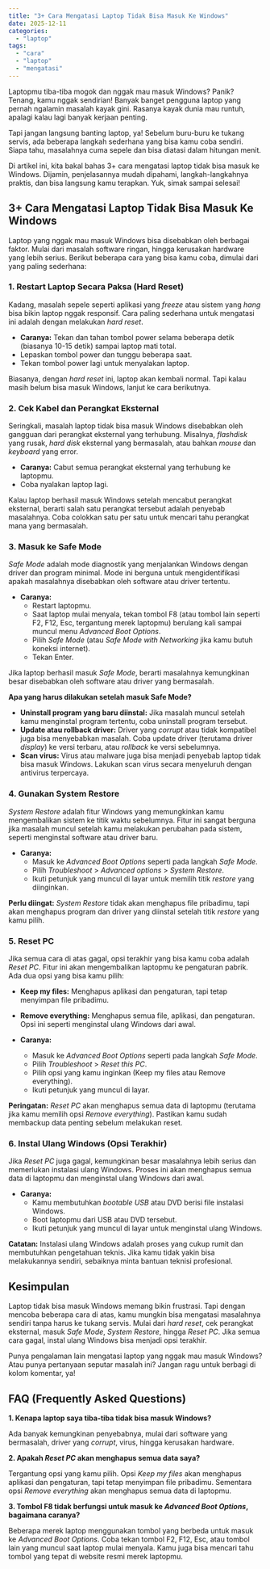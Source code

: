 ```yaml
---
title: "3+ Cara Mengatasi Laptop Tidak Bisa Masuk Ke Windows"
date: 2025-12-11
categories: 
  - "laptop"
tags: 
  - "cara"
  - "laptop"
  - "mengatasi"
---
```


Laptopmu tiba-tiba mogok dan nggak mau masuk Windows? Panik? Tenang, kamu nggak sendirian! Banyak banget pengguna laptop yang pernah ngalamin masalah kayak gini. Rasanya kayak dunia mau runtuh, apalagi kalau lagi banyak kerjaan penting.

Tapi jangan langsung banting laptop, ya! Sebelum buru-buru ke tukang servis, ada beberapa langkah sederhana yang bisa kamu coba sendiri. Siapa tahu, masalahnya cuma sepele dan bisa diatasi dalam hitungan menit.

Di artikel ini, kita bakal bahas 3+ cara mengatasi laptop tidak bisa masuk ke Windows. Dijamin, penjelasannya mudah dipahami, langkah-langkahnya praktis, dan bisa langsung kamu terapkan. Yuk, simak sampai selesai!

## 3+ Cara Mengatasi Laptop Tidak Bisa Masuk Ke Windows

Laptop yang nggak mau masuk Windows bisa disebabkan oleh berbagai faktor. Mulai dari masalah software ringan, hingga kerusakan hardware yang lebih serius. Berikut beberapa cara yang bisa kamu coba, dimulai dari yang paling sederhana:

### 1\. Restart Laptop Secara Paksa (Hard Reset)

Kadang, masalah sepele seperti aplikasi yang _freeze_ atau sistem yang _hang_ bisa bikin laptop nggak responsif. Cara paling sederhana untuk mengatasi ini adalah dengan melakukan _hard reset_.

- **Caranya:** Tekan dan tahan tombol power selama beberapa detik (biasanya 10-15 detik) sampai laptop mati total.
- Lepaskan tombol power dan tunggu beberapa saat.
- Tekan tombol power lagi untuk menyalakan laptop.

Biasanya, dengan _hard reset_ ini, laptop akan kembali normal. Tapi kalau masih belum bisa masuk Windows, lanjut ke cara berikutnya.

### 2\. Cek Kabel dan Perangkat Eksternal

Seringkali, masalah laptop tidak bisa masuk Windows disebabkan oleh gangguan dari perangkat eksternal yang terhubung. Misalnya, _flashdisk_ yang rusak, _hard disk_ eksternal yang bermasalah, atau bahkan _mouse_ dan _keyboard_ yang error.

- **Caranya:** Cabut semua perangkat eksternal yang terhubung ke laptopmu.
- Coba nyalakan laptop lagi.

Kalau laptop berhasil masuk Windows setelah mencabut perangkat eksternal, berarti salah satu perangkat tersebut adalah penyebab masalahnya. Coba colokkan satu per satu untuk mencari tahu perangkat mana yang bermasalah.

### 3\. Masuk ke Safe Mode

_Safe Mode_ adalah mode diagnostik yang menjalankan Windows dengan driver dan program minimal. Mode ini berguna untuk mengidentifikasi apakah masalahnya disebabkan oleh software atau driver tertentu.

- **Caranya:**
    - Restart laptopmu.
    - Saat laptop mulai menyala, tekan tombol F8 (atau tombol lain seperti F2, F12, Esc, tergantung merek laptopmu) berulang kali sampai muncul menu _Advanced Boot Options_.
    - Pilih _Safe Mode_ (atau _Safe Mode with Networking_ jika kamu butuh koneksi internet).
    - Tekan Enter.

Jika laptop berhasil masuk _Safe Mode_, berarti masalahnya kemungkinan besar disebabkan oleh software atau driver yang bermasalah.

**Apa yang harus dilakukan setelah masuk Safe Mode?**

- **Uninstall program yang baru diinstal:** Jika masalah muncul setelah kamu menginstal program tertentu, coba uninstall program tersebut.
- **Update atau rollback driver:** Driver yang _corrupt_ atau tidak kompatibel juga bisa menyebabkan masalah. Coba update driver (terutama driver _display_) ke versi terbaru, atau _rollback_ ke versi sebelumnya.
- **Scan virus:** Virus atau malware juga bisa menjadi penyebab laptop tidak bisa masuk Windows. Lakukan scan virus secara menyeluruh dengan antivirus terpercaya.

### 4\. Gunakan System Restore

_System Restore_ adalah fitur Windows yang memungkinkan kamu mengembalikan sistem ke titik waktu sebelumnya. Fitur ini sangat berguna jika masalah muncul setelah kamu melakukan perubahan pada sistem, seperti menginstal software atau driver baru.

- **Caranya:**
    - Masuk ke _Advanced Boot Options_ seperti pada langkah _Safe Mode_.
    - Pilih _Troubleshoot_ > _Advanced options_ > _System Restore_.
    - Ikuti petunjuk yang muncul di layar untuk memilih titik _restore_ yang diinginkan.

**Perlu diingat:** _System Restore_ tidak akan menghapus file pribadimu, tapi akan menghapus program dan driver yang diinstal setelah titik _restore_ yang kamu pilih.

### 5\. Reset PC

Jika semua cara di atas gagal, opsi terakhir yang bisa kamu coba adalah _Reset PC_. Fitur ini akan mengembalikan laptopmu ke pengaturan pabrik. Ada dua opsi yang bisa kamu pilih:

- **Keep my files:** Menghapus aplikasi dan pengaturan, tapi tetap menyimpan file pribadimu.
    
- **Remove everything:** Menghapus semua file, aplikasi, dan pengaturan. Opsi ini seperti menginstal ulang Windows dari awal.
    
- **Caranya:**
    
    - Masuk ke _Advanced Boot Options_ seperti pada langkah _Safe Mode_.
    - Pilih _Troubleshoot_ > _Reset this PC_.
    - Pilih opsi yang kamu inginkan (Keep my files atau Remove everything).
    - Ikuti petunjuk yang muncul di layar.

**Peringatan:** _Reset PC_ akan menghapus semua data di laptopmu (terutama jika kamu memilih opsi _Remove everything_). Pastikan kamu sudah membackup data penting sebelum melakukan reset.

### 6\. Instal Ulang Windows (Opsi Terakhir)

Jika _Reset PC_ juga gagal, kemungkinan besar masalahnya lebih serius dan memerlukan instalasi ulang Windows. Proses ini akan menghapus semua data di laptopmu dan menginstal ulang Windows dari awal.

- **Caranya:**
    - Kamu membutuhkan _bootable USB_ atau DVD berisi file instalasi Windows.
    - Boot laptopmu dari USB atau DVD tersebut.
    - Ikuti petunjuk yang muncul di layar untuk menginstal ulang Windows.

**Catatan:** Instalasi ulang Windows adalah proses yang cukup rumit dan membutuhkan pengetahuan teknis. Jika kamu tidak yakin bisa melakukannya sendiri, sebaiknya minta bantuan teknisi profesional.

## Kesimpulan

Laptop tidak bisa masuk Windows memang bikin frustrasi. Tapi dengan mencoba beberapa cara di atas, kamu mungkin bisa mengatasi masalahnya sendiri tanpa harus ke tukang servis. Mulai dari _hard reset_, cek perangkat eksternal, masuk _Safe Mode_, _System Restore_, hingga _Reset PC_. Jika semua cara gagal, instal ulang Windows bisa menjadi opsi terakhir.

Punya pengalaman lain mengatasi laptop yang nggak mau masuk Windows? Atau punya pertanyaan seputar masalah ini? Jangan ragu untuk berbagi di kolom komentar, ya!

## FAQ (Frequently Asked Questions)

**1\. Kenapa laptop saya tiba-tiba tidak bisa masuk Windows?**

Ada banyak kemungkinan penyebabnya, mulai dari software yang bermasalah, driver yang _corrupt_, virus, hingga kerusakan hardware.

**2\. Apakah _Reset PC_ akan menghapus semua data saya?**

Tergantung opsi yang kamu pilih. Opsi _Keep my files_ akan menghapus aplikasi dan pengaturan, tapi tetap menyimpan file pribadimu. Sementara opsi _Remove everything_ akan menghapus semua data di laptopmu.

**3\. Tombol F8 tidak berfungsi untuk masuk ke _Advanced Boot Options_, bagaimana caranya?**

Beberapa merek laptop menggunakan tombol yang berbeda untuk masuk ke _Advanced Boot Options_. Coba tekan tombol F2, F12, Esc, atau tombol lain yang muncul saat laptop mulai menyala. Kamu juga bisa mencari tahu tombol yang tepat di website resmi merek laptopmu.
